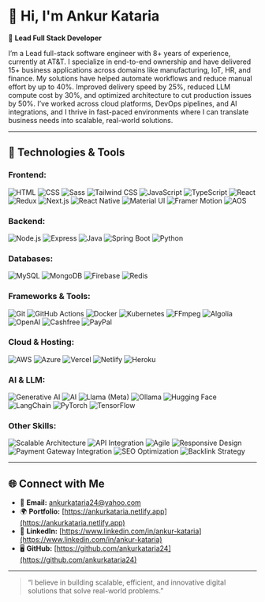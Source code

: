 # 👋 Hi, I'm Ankur Kataria

🚀 **Lead Full Stack Developer**

I’m a Lead full-stack software engineer with 8+ years of experience, currently at AT&T. I specialize in end-to-end ownership and have delivered 15+ business applications across domains like manufacturing, IoT, HR, and finance. My solutions have helped automate workflows and reduce manual effort by up to 40%. Improved delivery speed by 25%, reduced LLM compute cost by 30%, and optimized architecture to cut production issues by 50%. I’ve worked across cloud platforms, DevOps pipelines, and AI integrations, and I thrive in fast-paced environments where I can translate business needs into scalable, real-world solutions.

---

## 🔧 Technologies & Tools
### Frontend:
![HTML](https://img.shields.io/badge/-HTML-E34F26?logo=html5&logoColor=white)
![CSS](https://img.shields.io/badge/-CSS-1572B6?logo=css3&logoColor=white)
![Sass](https://img.shields.io/badge/-Sass-CC6699?logo=sass&logoColor=white)
![Tailwind CSS](https://img.shields.io/badge/-Tailwind%20CSS-06B6D4?logo=tailwindcss&logoColor=white)
![JavaScript](https://img.shields.io/badge/-JavaScript-F7DF1E?logo=javascript&logoColor=black)
![TypeScript](https://img.shields.io/badge/-TypeScript-3178C6?logo=typescript&logoColor=white)
![React](https://img.shields.io/badge/-React-61DAFB?logo=react&logoColor=black)
![Redux](https://img.shields.io/badge/-Redux-764ABC?logo=redux&logoColor=white)
![Next.js](https://img.shields.io/badge/-Next.js-000000?logo=next.js&logoColor=white)
![React Native](https://img.shields.io/badge/-React%20Native-20232A?logo=react&logoColor=61DAFB)
![Material UI](https://img.shields.io/badge/-Material%20UI-0081CB?logo=mui&logoColor=white)
![Framer Motion](https://img.shields.io/badge/-Framer%20Motion-0055FF?logo=framer&logoColor=white)
![AOS](https://img.shields.io/badge/-AOS-FF4088?logo=aos&logoColor=white)

### Backend:
![Node.js](https://img.shields.io/badge/-Node.js-339933?logo=node.js&logoColor=white)
![Express](https://img.shields.io/badge/-Express-000000?logo=express&logoColor=white)
![Java](https://img.shields.io/badge/-Java-007396?logo=java&logoColor=white)
![Spring Boot](https://img.shields.io/badge/-Spring%20Boot-6DB33F?logo=springboot&logoColor=white)
![Python](https://img.shields.io/badge/-Python-3776AB?logo=python&logoColor=white)

### Databases:
![MySQL](https://img.shields.io/badge/-MySQL-4479A1?logo=mysql&logoColor=white)
![MongoDB](https://img.shields.io/badge/-MongoDB-47A248?logo=mongodb&logoColor=white)
![Firebase](https://img.shields.io/badge/-Firebase-FFCA28?logo=firebase&logoColor=black)
![Redis](https://img.shields.io/badge/-Redis-DC382D?logo=redis&logoColor=white)

### Frameworks & Tools:
![Git](https://img.shields.io/badge/-Git-F05032?logo=git&logoColor=white)
![GitHub Actions](https://img.shields.io/badge/-GitHub%20Actions-2088FF?logo=githubactions&logoColor=white)
![Docker](https://img.shields.io/badge/-Docker-2496ED?logo=docker&logoColor=white)
![Kubernetes](https://img.shields.io/badge/-Kubernetes-326CE5?logo=kubernetes&logoColor=white)
![FFmpeg](https://img.shields.io/badge/-FFmpeg-FF7F00?logo=ffmpeg&logoColor=white)
![Algolia](https://img.shields.io/badge/-Algolia-003A8C?logo=algolia&logoColor=white)
![OpenAI](https://img.shields.io/badge/-OpenAI-000000?logo=openai&logoColor=white)
![Cashfree](https://img.shields.io/badge/-Cashfree-03A87C?logo=paypal&logoColor=white)
![PayPal](https://img.shields.io/badge/-PayPal-00457C?logo=paypal&logoColor=white)

### Cloud & Hosting:
![AWS](https://img.shields.io/badge/-AWS-232F3E?logo=amazonaws&logoColor=white)
![Azure](https://img.shields.io/badge/-Azure-0078D4?logo=microsoftazure&logoColor=white)
![Vercel](https://img.shields.io/badge/-Vercel-000000?logo=vercel&logoColor=white)
![Netlify](https://img.shields.io/badge/-Netlify-00C7B7?logo=netlify&logoColor=white)
![Heroku](https://img.shields.io/badge/-Heroku-430098?logo=heroku&logoColor=white)

### AI & LLM:
![Generative AI](https://img.shields.io/badge/-Generative%20AI-7C4DFF?logo=ai&logoColor=white)
![AI](https://img.shields.io/badge/-AI-0F172A?logo=robot&logoColor=white)
![Llama (Meta)](https://img.shields.io/badge/-Llama-1A73E8?logo=meta&logoColor=white)
![Ollama](https://img.shields.io/badge/-Ollama-000000?logo=ollama&logoColor=white)
![Hugging Face](https://img.shields.io/badge/-Hugging%20Face-FF6C37?logo=huggingface&logoColor=white)
![LangChain](https://img.shields.io/badge/-LangChain-1F74E5?logo=langchain&logoColor=white)
![PyTorch](https://img.shields.io/badge/-PyTorch-EE4C2C?logo=pytorch&logoColor=white)
![TensorFlow](https://img.shields.io/badge/-TensorFlow-FF6F00?logo=tensorflow&logoColor=white)

### Other Skills:
![Scalable Architecture](https://img.shields.io/badge/-Scalable%20Architecture-009688?logo=architecture&logoColor=white)
![API Integration](https://img.shields.io/badge/-API%20Integration-29B6F6?logo=api&logoColor=white)
![Agile](https://img.shields.io/badge/-Agile-FF5722?logo=agile&logoColor=white)
![Responsive Design](https://img.shields.io/badge/-Responsive%20Design-607D8B?logo=responsive&logoColor=white)
![Payment Gateway Integration](https://img.shields.io/badge/-Payment%20Gateways-795548?logo=stripe&logoColor=white)
![SEO Optimization](https://img.shields.io/badge/-SEO%20Optimization-673AB7?logo=google&logoColor=white)
![Backlink Strategy](https://img.shields.io/badge/-Backlink%20Strategy-9C27B0?logo=seo&logoColor=white)

---
## 🌐 Connect with Me
- 📧 **Email:** [ankurkataria24@yahoo.com](mailto:ankurkataria24@yahoo.com)  
- 🌍 **Portfolio:** [https://ankurkataria.netlify.app](https://ankurkataria.netlify.app)  
- 🔗 **LinkedIn:** [https://www.linkedin.com/in/ankur-kataria](https://www.linkedin.com/in/ankur-kataria)  
- 🖥️ **GitHub:** [https://github.com/ankurkataria24](https://github.com/ankurkataria24)  


---

> “I believe in building scalable, efficient, and innovative digital solutions that solve real-world problems.”
